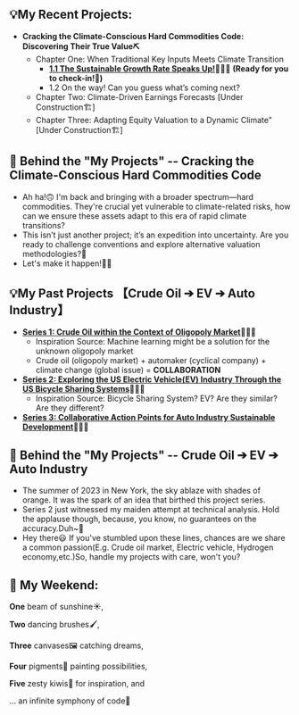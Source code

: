 💡My Recent Projects:
-
* **Cracking the Climate-Conscious Hard Commodities Code: Discovering Their True Value⛏️**
  * Chapter One: When Traditional Key Inputs Meets Climate Transition
    * [**1.1 The Sustainable Growth Rate Speaks Up!**](https://github.com/florencex5/Hard_Commodities)👩🏻‍💻 **(Ready for you to check-in!🔑)**
    * 1.2 On the way! Can you guess what’s coming next?
  * Chapter Two: Climate-Driven Earnings Forecasts [Under Construction🏗️]
  * Chapter Three: Adapting Equity Valuation to a Dynamic Climate" [Under Construction🏗️]

👀 Behind the "My Projects" -- Cracking the Climate-Conscious Hard Commodities Code
-
* Ah ha!🙃 I'm back and bringing with a broader spectrum—hard commodities. They're crucial yet vulnerable to climate-related risks, how can we ensure these assets adapt to this era of rapid climate transitions?
* This isn’t just another project; it’s an expedition into uncertainty. Are you ready to challenge conventions and explore alternative valuation methodologies?🤩
* Let's make it happen!🤜🤛

💡My Past Projects 【Crude Oil ➔ EV ➔ Auto Industry】
-
* [**Series 1: Crude Oil within the Context of Oligopoly Market**](https://github.com/florencex5/Crude_Oil_Finance_Project)👩🏻‍💻
  * Inspiration Source: Machine learning might be a solution for the unknown oligopoly market
  * Crude oil (oligopoly market) + automaker (cyclical company) + climate change (global issue) = **COLLABORATION**
* [**Series 2: Exploring the US Electric Vehicle(EV) Industry Through the US Bicycle Sharing Systems**](https://github.com/florencex5/EV_and_Bicycle)👩🏻‍💻
  * Inspiration Source: Bicycle Sharing System? EV? Are they similar? Are they different?
* [**Series 3: Collaborative Action Points for Auto Industry Sustainable Development**](https://github.com/florencex5/Crude_Oil_Finance_Project_2.git)👩🏻‍💻


👀 Behind the "My Projects" -- Crude Oil ➔ EV ➔ Auto Industry
-
* The summer of 2023 in New York, the sky ablaze with shades of orange. It was the spark of an idea that birthed this project series.
* Series 2 just witnessed my maiden attempt at technical analysis. Hold the applause though, because, you know, no guarantees on the accuracy.Duh~🥳
* Hey there😃 If you've stumbled upon these lines, chances are we share a common passion(E.g. Crude oil market, Electric vehicle, Hydrogen economy,etc.)So, handle my projects with care, won't you?


🌈 My Weekend:
-
**One** beam of sunshine☀️,

**Two** dancing brushes🖌️,

**Three** canvases🖼️ catching dreams,

**Four** pigments🎨 painting possibilities,

**Five** zesty kiwis🥝 for inspiration, and

... an infinite symphony of code🎹









<!---
florencex5/florencex5 is a ✨ special ✨ repository because its `README.md` (this file) appears on your GitHub profile.
You can click the Preview link to take a look at your changes.
--->
